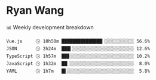 # Ryan Wang

 <!-- waka-box start -->
📊 Weekly development breakdown
```text
Vue.js     🕓 10h50m ███████████████▎░░░░░░░░░░░ 56.6%
JSON       🕓 2h24m  ███▍░░░░░░░░░░░░░░░░░░░░░░░ 12.6%
TypeScript 🕓 1h57m  ██▊░░░░░░░░░░░░░░░░░░░░░░░░ 10.2%
JavaScript 🕓 1h32m  ██▏░░░░░░░░░░░░░░░░░░░░░░░░  8.0%
YAML       🕓 1h7m   █▌░░░░░░░░░░░░░░░░░░░░░░░░░  5.8%
```
<!-- Powered by https://github.com/YouEclipse/waka-box-go . -->
<!-- waka-box end -->